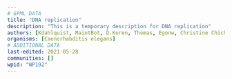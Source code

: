 ```yaml
---
# GPML DATA
title: "DNA replication"
description: "This is a temporary description for DNA replication"
authors: [Kdahlquist, MaintBot, D.Koren, Thomas, Egonw, Christine Chichester, Eweitz, UlasBabayigit, DeSl]
organisms: [Caenorhabditis elegans]
# ADDITIONAL DATA
last-edited: 2021-05-28
communities: []
wpid: "WP192"
---
```

